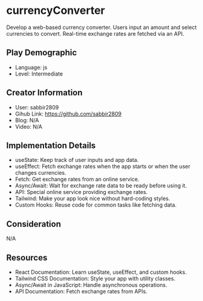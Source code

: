 # currencyConverter

Develop a web-based currency converter. Users input an amount and select currencies to convert. Real-time exchange rates are fetched via an API.

## Play Demographic

- Language: js
- Level: Intermediate

## Creator Information

- User: sabbir2809
- Gihub Link: https://github.com/sabbir2809
- Blog: N/A
- Video: N/A

## Implementation Details

- useState: Keep track of user inputs and app data.
- useEffect: Fetch exchange rates when the app starts or when the user changes currencies.
- Fetch: Get exchange rates from an online service.
- Async/Await: Wait for exchange rate data to be ready before using it.
- API: Special online service providing exchange rates.
- Tailwind: Make your app look nice without hard-coding styles.
- Custom Hooks: Reuse code for common tasks like fetching data.

## Consideration

N/A

## Resources

- React Documentation: Learn useState, useEffect, and custom hooks.
- Tailwind CSS Documentation: Style your app with utility classes.
- Async/Await in JavaScript: Handle asynchronous operations.
- API Documentation: Fetch exchange rates from APIs.
